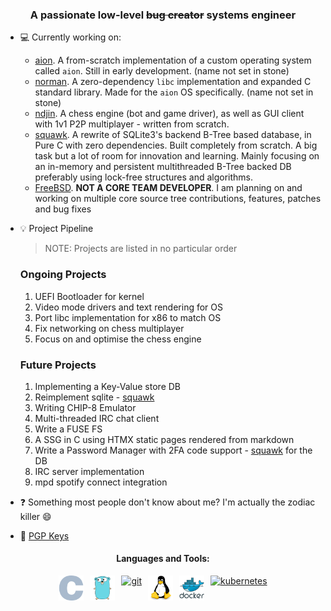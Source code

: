 <h3 align="center">A passionate low-level <strike>bug creator</strike> systems engineer</h3>

- 💻 Currently working on:
  - [aion](https://github.com/h5law/aion). A from-scratch implementation of a custom operating system called `aion`. Still in early development. (name not set in stone)
  - [norman](https://github.com/h5law/norman). A zero-dependency `libc` implementation and expanded C standard library. Made for the `aion` OS specifically. (name not set in stone)
  - [ndjin](https://github.com/h5law/ndjin). A chess engine (bot and game driver), as well as GUI client with 1v1 P2P multiplayer - written from scratch.
  - [squawk](https://github.com/h5law/squawk). A rewrite of SQLite3's backend B-Tree based database, in Pure C with zero dependencies. Built completely from scratch. A big task but a lot of room for innovation and learning. Mainly focusing on an in-memory and persistent multithreaded B-Tree backed DB preferably using lock-free structures and algorithms.
  - [FreeBSD](https://github.com/h5law/FreeBSD-src). **NOT A CORE TEAM DEVELOPER**. I am planning on and working on multiple core source tree contributions, features, patches and bug fixes
  
- 💡 Project Pipeline
  > NOTE: Projects are listed in no particular order

  ### Ongoing Projects

  1. UEFI Bootloader for kernel
  1. Video mode drivers and text rendering for OS
  1. Port libc implementation for x86 to match OS
  1. Fix networking on chess multiplayer
  1. Focus on and optimise the chess engine

  ### Future Projects

  1. Implementing a Key-Value store DB
  1. Reimplement sqlite - [squawk](https://github.com/h5law/squawk)
  1. Writing CHIP-8 Emulator
  1. Multi-threaded IRC chat client
  1. Write a FUSE FS
  1. A SSG in C using HTMX static pages rendered from markdown
  1. Write a Password Manager with 2FA code support - [squawk](https://github.com/h5law/squawk) for the DB
  1. IRC server implementation
  1. mpd spotify connect integration

- ❓ Something most people don't know about me? I'm actually the zodiac killer 😄

- 🔐 [PGP Keys](https://h5law.com/key.txt)

<div align="center" style="margin-left: auto; margin-right: auto; width: 100%; text-align: center;">
  <h4 align="center">Languages and Tools:</h4>
  <p style="display: flex; justify-content: center; gap: 10px;">
    <a href="https://www.cprogramming.com/" target="_blank" rel="noreferrer"> 
      <img src="https://raw.githubusercontent.com/devicons/devicon/master/icons/c/c-original.svg" alt="c" width="40" height="40"/> 
    </a>
    <a href="https://golang.org" target="_blank" rel="noreferrer"> 
      <img src="https://raw.githubusercontent.com/devicons/devicon/master/icons/go/go-original.svg" alt="go" width="40" height="40"/> 
    </a>
    <a href="https://git-scm.com/" target="_blank" rel="noreferrer"> 
      <img src="https://www.vectorlogo.zone/logos/git-scm/git-scm-icon.svg" alt="git" width="40" height="40"/> 
    </a>
    <a href="https://www.linux.org/" target="_blank" rel="noreferrer"> 
      <img src="https://raw.githubusercontent.com/devicons/devicon/master/icons/linux/linux-original.svg" alt="linux" width="40" height="40"/> 
    </a>
    <a href="https://www.docker.com/" target="_blank" rel="noreferrer"> 
      <img src="https://raw.githubusercontent.com/devicons/devicon/master/icons/docker/docker-original-wordmark.svg" alt="docker" width="40" height="40"/> 
    </a>
    <a href="https://kubernetes.io" target="_blank" rel="noreferrer"> 
      <img src="https://www.vectorlogo.zone/logos/kubernetes/kubernetes-icon.svg" alt="kubernetes" width="40" height="40"/> 
    </a>
  </p>
</div>
